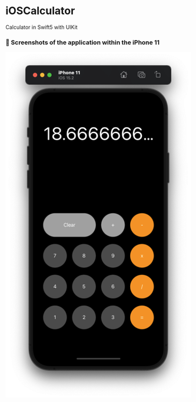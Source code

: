 # iOSCalculator
Calculator in Swift5 with UIKit

<h3> 📸 Screenshots of the application within the iPhone 11 </h3>

<img src= "https://github.com/gulzade/iOSCalculator/blob/main/calculatorScreen.png" width="600">
